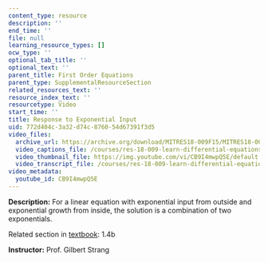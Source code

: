 ```yaml
---
content_type: resource
description: ''
end_time: ''
file: null
learning_resource_types: []
ocw_type: ''
optional_tab_title: ''
optional_text: ''
parent_title: First Order Equations
parent_type: SupplementalResourceSection
related_resources_text: ''
resource_index_text: ''
resourcetype: Video
start_time: ''
title: Response to Exponential Input
uid: 772d404c-3a32-d74c-8760-54d67391f3d5
video_files:
  archive_url: https://archive.org/download/MITRES18-009F15/MITRES18-009F15_1_4b_Response_to_Exponential_Input_300k.mp4
  video_captions_file: /courses/res-18-009-learn-differential-equations-up-close-with-gilbert-strang-and-cleve-moler-fall-2015/a4bc4997d4d2581ba9072c7587c15d16_CB9I4mwpQ5E.vtt
  video_thumbnail_file: https://img.youtube.com/vi/CB9I4mwpQ5E/default.jpg
  video_transcript_file: /courses/res-18-009-learn-differential-equations-up-close-with-gilbert-strang-and-cleve-moler-fall-2015/e08cd1ebc1ddc4ead314e8014237b34b_CB9I4mwpQ5E.pdf
video_metadata:
  youtube_id: CB9I4mwpQ5E
---
```


**Description:** For a linear equation with exponential input from outside and exponential growth from inside, the solution is a combination of two exponentials.

Related section in [textbook](http://www-math.mit.edu/~gs/dela/): 1.4b

**Instructor:** Prof. Gilbert Strang



